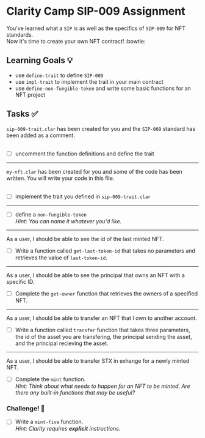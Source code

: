 # Clarity Camp SIP-009 Assignment

You've learned what a `SIP` is as well as the specifics of `SIP-009` for NFT standards. <br>
Now it's time to create your own NFT contract! :bowtie:

## Learning Goals :bulb:

- use `define-trait` to define `SIP-009`
- use `impl-trait` to implement the trait in your main contract
- use `define-non-fungible-token` and write some basic functions for an NFT project

## Tasks :white_check_mark:

`sip-009-trait.clar` has been created for you and the `SIP-009` standard has been added as a comment.<br><br>

- [ ] uncomment the function definitions and define the trait

---

`my-nft.clar` has been created for you and some of the code has been written. You will write your code in this file.<br><br>

- [ ] implement the trait you defined in `sip-009-trait.clar`

---

- [ ] define a `non-fungible-token`<br>
*Hint: You can name it whatever you'd like.*

---

As a user, I should be able to see the id of the last minted NFT.
- [ ] Write a function called `get-last-token-id` that takes no parameters and retrieves the value of `last-token-id`.

---

As a user, I should be able to see the principal that owns an NFT with a specific ID.
- [ ] Complete the `get-owner` function that retrieves the owners of a specified NFT.

---

As a user, I should be able to transfer an NFT that I own to another account.
- [ ] Write a function called `transfer` function that takes three parameters, the id of the asset you are transfering, the principal sending the asset, and the principal recieving the asset.<br>

---
 
 As a user, I should be able to transfer STX in exhange for a newly minted NFT.
 - [ ] Complete the `mint` function.<br>
 *Hint: Think about what needs to happen for an NFT to be minted. Are there any built-in functions that may be useful?*
 
 ### Challenge! :muscle:

- [ ] Write a `mint-five` function.<br>
*Hint: Clarity requires **explicit** instructions.*
